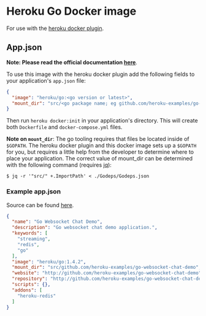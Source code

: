 # Heroku Go Docker image

For use with the [heroku docker
plugin](https://github.com/heroku/heroku-docker).

## App.json

**Note: Please read the official documentation
[here](https://devcenter.heroku.com/articles/docker)**.

To use this image with the heroku docker plugin add the following fields to your
application's `app.json` file:

```json
{
  "image": "heroku/go:<go version or latest>",
  "mount_dir": "src/<go package name; eg github.com/heroku-examples/go-websocket-chat-demo>",
}
```

Then run `heroku docker:init` in your application's directory. This will create
both  `Dockerfile` and `docker-compose.yml` files.

**Note on `mount_dir`**:  The go tooling requires that files be located inside
of `$GOPATH`. The heroku docker plugin and this docker image sets up a `$GOPATH`
 for you, but requires a little help from the developer to determine where to
 place your application. The correct value of mount_dir can be determined with
 the following command (requires [jq](https://stedolan.github.io/jq/)):

```term
$ jq -r '"src/" +.ImportPath' < ./Godeps/Godeps.json
```

### Example app.json

Source can be found
[here](https://github.com/heroku-examples/go-websocket-chat-demo/blob/master/app.json).

```json
{
  "name": "Go Websocket Chat Demo",
  "description": "Go websocket chat demo application.",
  "keywords": [
    "streaming",
    "redis",
    "go"
  ],
  "image": "heroku/go:1.4.2",
  "mount_dir": "src/github.com/heroku-examples/go-websocket-chat-demo",
  "website": "http://github.com/heroku-examples/go-websocket-chat-demo",
  "repository": "http://github.com/heroku-examples/go-websocket-chat-demol",
  "scripts": {},
  "addons": [
    "heroku-redis"
  ]
}
```
